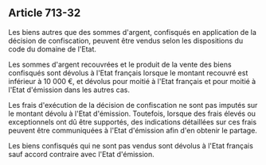 Article 713-32
----
Les biens autres que des sommes d'argent, confisqués en application de la
décision de confiscation, peuvent être vendus selon les dispositions du code du
domaine de l'Etat.

Les sommes d'argent recouvrées et le produit de la vente des biens confisqués
sont dévolus à l'Etat français lorsque le montant recouvré est inférieur à 10
000 €, et dévolus pour moitié à l'Etat français et pour moitié à l'Etat
d'émission dans les autres cas.

Les frais d'exécution de la décision de confiscation ne sont pas imputés sur le
montant dévolu à l'Etat d'émission. Toutefois, lorsque des frais élevés ou
exceptionnels ont dû être supportés, des indications détaillées sur ces frais
peuvent être communiquées à l'Etat d'émission afin d'en obtenir le partage.

Les biens confisqués qui ne sont pas vendus sont dévolus à l'Etat français sauf
accord contraire avec l'Etat d'émission.
